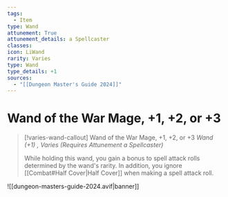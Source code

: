 ```yaml
---
tags:
  - Item
type: Wand
attunement: True
attunement_details: a Spellcaster
classes:
icon: LiWand
rarity: Varies
type: Wand
type_details: +1
sources: 
  - "[[Dungeon Master's Guide 2024]]"
---
```

# Wand of the War Mage, +1, +2, or +3
>[!varies-wand-callout] Wand of the War Mage, +1, +2, or +3
>_Wand (+1) , Varies (Requires Attunement a Spellcaster)_
>
>While holding this wand, you gain a bonus to spell attack rolls determined by the wand's rarity. In addition, you ignore [[Combat#Half Cover\|Half Cover]] when making a spell attack roll.
>


![[dungeon-masters-guide-2024.avif|banner]]